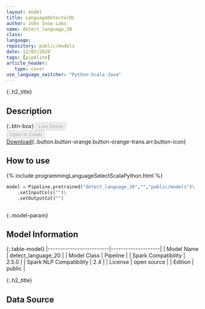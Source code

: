 ```yaml
---
layout: model
title: LanguageDetectorDL
author: John Snow Labs
name: detect_language_20
class: 
language: 
repository: public/models
date: 12/07/2020
tags: [pipeline]
article_header:
   type: cover
use_language_switcher: "Python-Scala-Java"
---
```


{:.h2_title}
## Description 




{:.btn-box}
<button class="button button-orange" disabled>Live Demo</button><br/><button class="button button-orange" disabled>Open in Colab</button><br/>[Download](https://s3.amazonaws.com/auxdata.johnsnowlabs.com/public/models/detect_language_20_xx_2.5.0_2.4_1594580840930.zip){:.button.button-orange.button-orange-trans.arr.button-icon}<br/>

## How to use 
<div class="tabs-box" markdown="1">

{% include programmingLanguageSelectScalaPython.html %}

```python
model = Pipeline.pretrained("detect_language_20","","public/models")\
	.setInputCols("")\
	.setOutputCol("")
```

```scala

```
</div>



{:.model-param}
## Model Information

{:.table-model}
|-------------------------|--------------------|
| Model Name              | detect_language_20 |
| Model Class             | Pipeline           |
| Spark Compatibility     | 2.5.0              |
| Spark NLP Compatibility | 2.4                |
| License                 | open source        |
| Edition                 | public             |




{:.h2_title}
## Data Source


